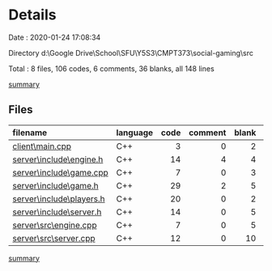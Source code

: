 # Details

Date : 2020-01-24 17:08:34

Directory d:\Google Drive\School\SFU\Y5S3\CMPT373\social-gaming\src

Total : 8 files,  106 codes, 6 comments, 36 blanks, all 148 lines

[summary](results.md)

## Files
| filename | language | code | comment | blank | total |
| :--- | :--- | ---: | ---: | ---: | ---: |
| [client\main.cpp](file:///d%3A/Google%20Drive/School/SFU/Y5S3/CMPT373/social-gaming/src/client/main.cpp) | C++ | 3 | 0 | 2 | 5 |
| [server\include\engine.h](file:///d%3A/Google%20Drive/School/SFU/Y5S3/CMPT373/social-gaming/src/server/include/engine.h) | C++ | 14 | 4 | 4 | 22 |
| [server\include\game.cpp](file:///d%3A/Google%20Drive/School/SFU/Y5S3/CMPT373/social-gaming/src/server/include/game.cpp) | C++ | 7 | 0 | 3 | 10 |
| [server\include\game.h](file:///d%3A/Google%20Drive/School/SFU/Y5S3/CMPT373/social-gaming/src/server/include/game.h) | C++ | 29 | 2 | 5 | 36 |
| [server\include\players.h](file:///d%3A/Google%20Drive/School/SFU/Y5S3/CMPT373/social-gaming/src/server/include/players.h) | C++ | 20 | 0 | 2 | 22 |
| [server\include\server.h](file:///d%3A/Google%20Drive/School/SFU/Y5S3/CMPT373/social-gaming/src/server/include/server.h) | C++ | 14 | 0 | 5 | 19 |
| [server\src\engine.cpp](file:///d%3A/Google%20Drive/School/SFU/Y5S3/CMPT373/social-gaming/src/server/src/engine.cpp) | C++ | 7 | 0 | 5 | 12 |
| [server\src\server.cpp](file:///d%3A/Google%20Drive/School/SFU/Y5S3/CMPT373/social-gaming/src/server/src/server.cpp) | C++ | 12 | 0 | 10 | 22 |

[summary](results.md)